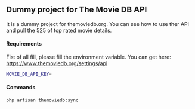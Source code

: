 ## Dummy project for The Movie DB API

It is a dummy project for themoviedb.org. You can see how to use ther API and pull the 525 of top rated movie details.

#### Requirements

Fist of all fill, please fill the environment variable. You can get here: https://www.themoviedb.org/settings/api

```bash
MOVIE_DB_API_KEY=
```

#### Commands

```bash
php artisan themoviedb:sync
```
